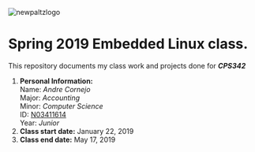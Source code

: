 ![newpaltzlogo](https://user-images.githubusercontent.com/47302642/52181652-436f0a00-27c2-11e9-86eb-ee26db95a24c.jpg)

# Spring 2019 Embedded Linux class.
This repository documents my class work and projects done for _**CPS342**_

1. **Personal Information:**\
  Name: _Andre Cornejo_&nbsp;\
  Major: _Accounting_\
  Minor: _Computer Science_\
  ID: [N03411614](https://github.com/AndreCornejo)\
  Year: _Junior_
2. **Class start date:** January 22, 2019
3. **Class end date:** May 17, 2019

